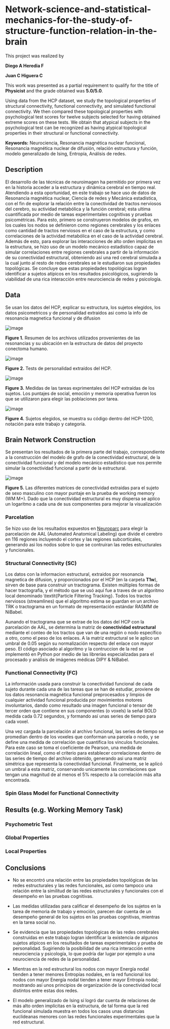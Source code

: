 # Network-science-and-statistical-mechanics-for-the-study-of-structure-function-relation-in-the-brain

This project was realized by

**Diego A Heredia F**

**Juan C Higuera C**

This work was presented as a partial requirement to qualify for the title of **Physicist** and the grade obtained was **5.0/5.0**.

Using data from the HCP dataset, we study the topological properties of structural connectivity, functional connectivity, and simulated functional connectivity. We then compared these topological properties with psychological test scores for twelve subjects selected for having obtained extreme scores on these tests. We obtain that atypical subjects in the psychological test can be recognized as having atypical topological properties in their structural or functional connectivity.

**Keywords:** Neurociencia, Resonancia magnética nuclear funcional, Resonancia magnética nuclear de difusión, relación estructura y función, modelo generalizado de Ising, Entropía, Análisis de redes.

## Description

El desarrollo de las técnicas de neuroimagen ha permitido por primera vez en la historia acceder a la estructura y dinámica cerebral en tiempo real. Atendiendo a esta oportunidad, en este trabajo se hace uso de datos de Resonancia magnética nuclear, Ciencia de redes y Mecánica estadística, con el fin de explorar la relación entre la conectividad de tractos nerviosos del cerebro, su actividad metabólica y la función cerebral; esta ultima cuantificada por medio de tareas experimentales cognitivas y pruebas psicométricas. Para esto, primero se construyeron modelos de grafos, en los cuales los nodos se definieron como regiones cerebrales y los enlaces como cantidad de tractos nerviosos en el caso de la estructura, y como correlaciones de la actividad metabólica en el caso de la actividad cerebral. Además de esto, para explorar las interacciones de alto orden implícitas en la estructura, se hizo uso de un modelo mecánico estadístico capaz de simular correlaciones entre regiones cerebrales a partir de la información de su conectividad estructural, obteniendo así una red cerebral simulada a la cual junto al resto de redes cerebrales se le estudiaron sus propiedades topológicas. Se concluye que estas propiedades topológicas logran identificar a sujetos atípicos en los resultados psicológicos, sugiriendo la viabilidad de una rica interacción entre neurociencia de redes y psicología.

## Data

Se usan los datos del HCP, explicar su estructura, los sujetos elegidos, los datos psicometricos y de personalidad extraidos asi como la info de resonancia magnetica funcional y de difusion

![image](https://github.com/DiegoHerediaF/Network-science-and-statistical-mechanics-for-the-study-of-structure-function-relation-in-the-brain/blob/f5b0ace72789ea9d1bde6a52cb30c030f2136c7a/Images/diagrama_datos_HCP.PNG)

**Figure 1.** Resumen de los archivos utilizados provenientes de las resonancias y su ubicación en la estructura de datos del proyecto conectoma humano.

![image](https://github.com/DiegoHerediaF/Network-science-and-statistical-mechanics-for-the-study-of-structure-function-relation-in-the-brain/blob/d87eb4978cc6f3c923962533900f04eab1b2da2c/Images/personality_test.jpeg)

**Figure 2.** Tests de personalidad extraídos del HCP.

![image](https://github.com/DiegoHerediaF/Network-science-and-statistical-mechanics-for-the-study-of-structure-function-relation-in-the-brain/blob/d87eb4978cc6f3c923962533900f04eab1b2da2c/Images/pruebas_psicometricas.jpeg)

**Figure 3.** Medidas de las tareas exprimentales del HCP extraídas de los sujetos. Los puntajes de social, emoción y memoria operativa fueron los que se utilizaron para elegir las poblaciones por tarea.

![image](https://github.com/DiegoHerediaF/Network-science-and-statistical-mechanics-for-the-study-of-structure-function-relation-in-the-brain/blob/abf703684f2929a2c75fdcddf4d47e877ae02ed4/Images/subjects_hcp_1200.jpeg)

**Figure 4.** Sujetos elegidos, se muestra su código dentro del HCP-1200, notación para este trabajo y categoría.

## Brain Network Construction
Se presentan los resultados de la primera parte del trabajo, correspondiente a la construcción del modelo de grafo de la conectividad estructural, de la conectividad funcional y del modelo mecánico estadístico que nos permite simular la conectividad funcional a partir de la estructural.

![image](https://github.com/DiegoHerediaF/Network-science-and-statistical-mechanics-for-the-study-of-structure-function-relation-in-the-brain/blob/3ab8a961e42dcf69fcecbe062a6e9ff94cc9418f/Images/conectividades_WM_M+.png)

**Figure 5.** Las diferentes matrices de conectividad extraidas para el sujeto de sexo masculino con mayor puntaje en la prueba de working memory (WM M+). Dado que la conectividad estructural es muy dispersa se aplico un logaritmo a cada una de sus componentes para mejorar la visualización

### Parcelation

Se hizo uso de los resultados expuestos en [Neuroparc](https://github.com/neurodata/neuroparc) para elegir la parcelación de AAL (Automated Anatomical Labeling) que divide el cerebro en 116 regiones incluyendo el cortex y las regiones subcorticales, generando asi los nodos sobre lo que se contruiran las redes estructurales y funcionales.

### Structural Connectivity (SC)

Los datos con la informacion estructural, extraidos por resonancia magnetica de difusion, y proporcionados por el HCP (en la carpeta **T1w**), sirven de base para construir un tractograma. Existen múltiples formas de hacer tractografía, y el método que se usó aquí fue a traves de un algoritmo local denominado \textit{Particle Filtering Tracking}. Todos los tractos nerviosos (streamlines) que el algoritmo estima se guardan en un archivo TRK o tractograma en un formato de representación estándar RASMM de NiBabel. 

Aunando el tractograma que se extrae de los datos del HCP con la parcelación de AAL, se determina la matriz de **conectividad estructural** mediante el conteo de los tractos que van de una región o nodo específico a otro, como el peso de los enlaces. A la matriz estructural se le aplico un umbral de 0.05 según su normalización respecto del enlace con mayor peso. El código asociado al algoritmo y la contruccion de la red se implementó en Python por medio de las librerías especializadas para el procesado y análisis de imágenes médicas DIPY & NiBabel.

### Functional Connectivity (FC)

La información usada para construir la conectividad funcional de cada sujeto durante cada una de las tareas que se han de estudiar, proviene de los datos resonancia magnética funcional preprocesados y limpios de cualquier actividad funcional producida por movimientos motores involuntarios, dando como resultado una imagen funcional o tensor de tercer orden que contiene en sus componentes (o voxels) la señal BOLD medida cada 0.72 segundos, y formando así unas series de tiempo para cada voxel.

Una vez cargada la parcelación al archivo funcional, las series de tiempo se promedian dentro de los voxeles que conforman una parcela o nodo, y se define una medida de correlación que cuantifica los vinculos funcionales. Para este caso se toma el coeficiente de Pearson, una medida de correlación lineal, como el criterio para establecer correlaciones dentro de las series de tiempo del archivo obtenido, generando asi una matriz simétrica que representa la conectividad funcional. Finalmente, se le aplicó un umbral a esta matriz, conservando unicamente las correlaciones que tengan una magnitud de al menos el $5\%$ respecto a la correlación más alta encontrada.

### Spin Glass Model for Functional Connectivity

## Results (e.g. Working Memory Task)

### Psychometric Test
    
### Global Properties

### Local Properties

## Conclusions

- No se encontró una relación entre las propiedades topológicas de las redes estructurales y las redes funcionales, así como tampoco una relación entre la similitud de las redes estructurales y funcionales con el desempeño en las pruebas cognitivas. 
    
- Las medidas utilizadas para calificar el desempeño de los sujetos en la tarea de memoria de trabajo y emoción, parecen dar cuenta de un desempeño general de los sujetos en las pruebas cognitivas, mientras en la tarea social no.
    
- Se evidencia que las propiedades topológicas de las redes cerebrales construidas en este trabajo logran identificar la existencia de algunos sujetos atípicos en los resultados de tareas experimentales y prueba de personalidad. Sugiriendo la posibilidad de una rica interacción entre neurociencia y psicología, lo que podría dar lugar por ejemplo a una neurociencia de redes de la personalidad.
    
- Mientras en la red estructural los nodos con mayor Energía nodal tienden a tener menores Entropías nodales, en la red funcional los nodos con mayor Energía nodal tienden a tener mayor Entropía nodal; mostrando así unos principios de organización de la conectividad local distintos entre estas dos redes.
   
- El modelo generalizado de Ising sí logró dar cuenta de relaciones de más alto orden implícitas en la estructura, de tal forma que la red funcional simulada muestra en todos los casos unas distancias euclideanas menores con las redes funcionales experimentales que la red estructural.
